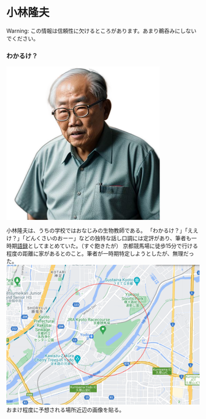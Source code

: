 # 小林隆夫

Warning: この情報は信頼性に欠けるところがあります。あまり鵜呑みにしないでください。






### わかるけ？
![小林想像図](/img/13-preview.png)

小林隆夫は、うちの学校ではおなじみの生物教師である。
「わかるけ？」「ええけ？」「どんくさいのおーー」などの独特な話し口調には定評があり、筆者も一時期[語録](/img/kobagoro.pdf)としてまとめていた。（すぐ飽きたが）
京都競馬場に徒歩15分で行ける程度の距離に家があるとのこと。筆者が一時期特定しようとしたが、無理だった。![小林自宅](/img/koba.png)おまけ程度に予想される場所近辺の画像を貼る。
